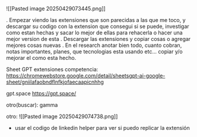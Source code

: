 
![[Pasted image 20250429073445.png]]

. Empezar viendo las extensiones que son parecidas a las que me toco, y descargar su codigo con la extension que consegui si se puede, investigar como estan hechas y sacar lo mejor de ellas para rehacerla o hacer una mejor version de esta
. Descargar las extensiones y copiar cosas o agregar mejores cosas nuevas
. En el research anotar bien todo, cuanto cobran, notas importantes, planes, que tecnologias esta usando etc... copiar y/o mejorar el como esta hecho.

Sheet GPT
extensiones competencia:
https://chromewebstore.google.com/detail/sheetsgpt-ai-google-sheet/gniilafaobndflnfkjofaecaapicnhhg

gpt.space
https://gpt.space/

otro(buscar): gamma

otro:
![[Pasted image 20250429074738.png]]

- usar el codigo de linkedin helper para ver si puedo replicar la extensión